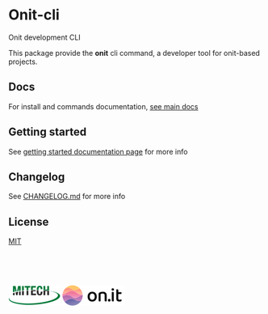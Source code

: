 # Onit-cli
Onit development CLI

This package provide the **onit** cli command, a developer tool for onit-based projects.

## Docs
For install and commands documentation, [see main docs](./docs/MAIN.md)

## Getting started
See [getting started documentation page](./docs/GETTING-STARTED.md) for more info

## Changelog
See [CHANGELOG.md](CHANGELOG.md) for more info

## License
[MIT](./LICENSE)

<br>
<br>
<br>

[<img src="docs/mitech.png">](https://www.mitechsrl.it/) 
[<img src="docs/logo-onit.png">](https://www.mitechsrl.it/onit/)

